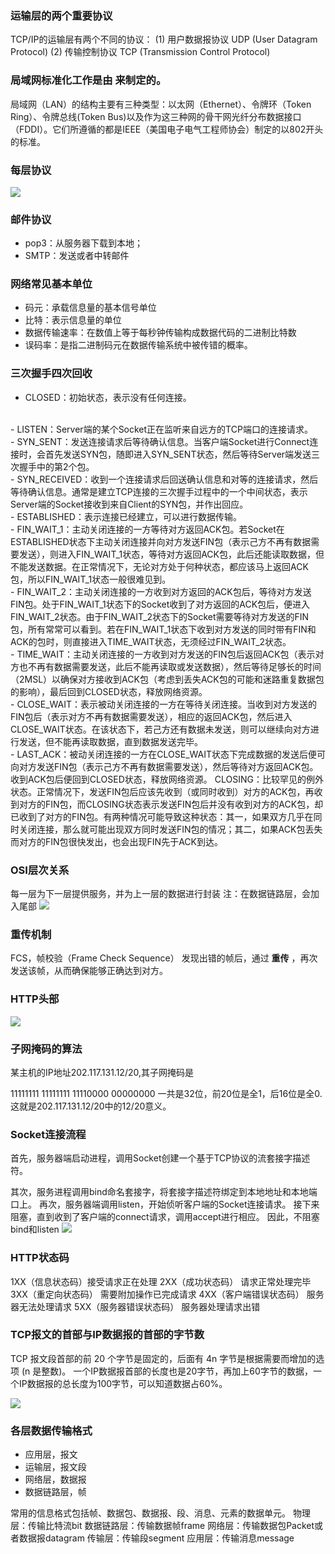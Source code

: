 
### 运输层的两个重要协议
TCP/IP的运输层有两个不同的协议：
(1) 用户数据报协议 UDP (User Datagram Protocol)
(2) 传输控制协议 TCP (Transmission Control Protocol)

### 局域网标准化工作是由 来制定的。
局域网（LAN）的结构主要有三种类型：以太网（Ethernet）、令牌环（Token Ring）、令牌总线(Token Bus)以及作为这三种网的骨干网光纤分布数据接口（FDDI）。它们所遵循的都是IEEE（美国电子电气工程师协会）制定的以802开头的标准。

### 每层协议
![](http://s3.51cto.com/wyfs02/M02/31/76/wKioL1OqcfnB7FEEAAvnF-K6h2I343.jpg)

### 邮件协议
- pop3：从服务器下载到本地；
- SMTP：发送或者中转邮件

### 网络常见基本单位
- 码元：承载信息量的基本信号单位
- 比特：表示信息量的单位
- 数据传输速率：在数值上等于每秒钟传输构成数据代码的二进制比特数
- 误码率：是指二进制码元在数据传输系统中被传错的概率。

### 三次握手四次回收
- CLOSED：初始状态，表示没有任何连接。
<br>
- LISTEN：Server端的某个Socket正在监听来自远方的TCP端口的连接请求。
<br>
- SYN_SENT：发送连接请求后等待确认信息。当客户端Socket进行Connect连接时，会首先发送SYN包，随即进入SYN_SENT状态，然后等待Server端发送三次握手中的第2个包。
<br>
- SYN_RECEIVED：收到一个连接请求后回送确认信息和对等的连接请求，然后等待确认信息。通常是建立TCP连接的三次握手过程中的一个中间状态，表示Server端的Socket接收到来自Client的SYN包，并作出回应。
<br>
- ESTABLISHED：表示连接已经建立，可以进行数据传输。
<br>
- FIN_WAIT_1：主动关闭连接的一方等待对方返回ACK包。若Socket在ESTABLISHED状态下主动关闭连接并向对方发送FIN包（表示己方不再有数据需要发送），则进入FIN_WAIT_1状态，等待对方返回ACK包，此后还能读取数据，但不能发送数据。在正常情况下，无论对方处于何种状态，都应该马上返回ACK包，所以FIN_WAIT_1状态一般很难见到。
<br>
- FIN_WAIT_2：主动关闭连接的一方收到对方返回的ACK包后，等待对方发送FIN包。处于FIN_WAIT_1状态下的Socket收到了对方返回的ACK包后，便进入FIN_WAIT_2状态。由于FIN_WAIT_2状态下的Socket需要等待对方发送的FIN包，所有常常可以看到。若在FIN_WAIT_1状态下收到对方发送的同时带有FIN和ACK的包时，则直接进入TIME_WAIT状态，无须经过FIN_WAIT_2状态。
<br>
- TIME_WAIT：主动关闭连接的一方收到对方发送的FIN包后返回ACK包（表示对方也不再有数据需要发送，此后不能再读取或发送数据），然后等待足够长的时间（2MSL）以确保对方接收到ACK包（考虑到丢失ACK包的可能和迷路重复数据包的影响），最后回到CLOSED状态，释放网络资源。
<br>
- CLOSE_WAIT：表示被动关闭连接的一方在等待关闭连接。当收到对方发送的FIN包后（表示对方不再有数据需要发送），相应的返回ACK包，然后进入CLOSE_WAIT状态。在该状态下，若己方还有数据未发送，则可以继续向对方进行发送，但不能再读取数据，直到数据发送完毕。
<br>
- LAST_ACK：被动关闭连接的一方在CLOSE_WAIT状态下完成数据的发送后便可向对方发送FIN包（表示己方不再有数据需要发送），然后等待对方返回ACK包。收到ACK包后便回到CLOSED状态，释放网络资源。
CLOSING：比较罕见的例外状态。正常情况下，发送FIN包后应该先收到（或同时收到）对方的ACK包，再收到对方的FIN包，而CLOSING状态表示发送FIN包后并没有收到对方的ACK包，却已收到了对方的FIN包。有两种情况可能导致这种状态：其一，如果双方几乎在同时关闭连接，那么就可能出现双方同时发送FIN包的情况；其二，如果ACK包丢失而对方的FIN包很快发出，也会出现FIN先于ACK到达。

### OSI层次关系
每一层为下一层提供服务，并为上一层的数据进行封装
注：在数据链路层，会加入尾部
![](https://uploadfiles.nowcoder.com/images/20190315/4139412_1552640698562_1DF25FEC7444AE44A2BDA7C6A0C32719)

### 重传机制

FCS，帧校验（Frame Check Sequence）
发现出错的帧后，通过 **重传** ，再次发送该帧，从而确保能够正确达到对方。


### HTTP头部

![](http://uploadfiles.nowcoder.com/images/20151021/141075_1445359289811_17BB9E04A264B76E04E1995B6166AD2A)

### 子网掩码的算法
某主机的IP地址202.117.131.12/20,其子网掩码是

11111111   11111111  11110000   00000000
一共是32位，前20位是全1，后16位是全0. 这就是202.117.131.12/20中的12/20意义。


### Socket连接流程

首先，服务器端启动进程，调用Socket创建一个基于TCP协议的流套接字描述符。

其次，服务进程调用bind命名套接字，将套接字描述符绑定到本地地址和本地端口上。
再次，服务器端调用listen，开始侦听客户端的Socket连接请求。
接下来阻塞，直到收到了客户端的connect请求，调用accept进行相应。
因此，不阻塞bind和listen
![](https://uploadfiles.nowcoder.com/images/20160811/825067_1470885419407_63C85D8FEA3A65F4A0888E30607C53A7)

### HTTP状态码

1XX（信息状态码）接受请求正在处理
2XX（成功状态码） 请求正常处理完毕
3XX（重定向状态码） 需要附加操作已完成请求
4XX（客户端错误状态码） 服务器无法处理请求
5XX（服务器错误状态码） 服务器处理请求出错

### TCP报文的首部与IP数据报的首部的字节数
TCP 报文段首部的前 20 个字节是固定的，后面有 4n 字节是根据需要而增加的选项 (n 是整数)。
一个IP数据报首部的长度也是20字节，再加上60字节的数据，一个IP数据报的总长度为100字节，可以知道数据占60%。

![](https://uploadfiles.nowcoder.com/images/20190812/300975041_1565609761824_BA4533C4CEF208B165BB5B7305AAE554)


### 各层数据传输格式

- 应用层，报文
- 运输层，报文段
- 网络层，数据报
- 数据链路层，帧

常用的信息格式包括帧、数据包、数据报、段、消息、元素的数据单元。
物理层：传输比特流bit
数据链路层：传输数据帧frame
网络层：传输数据包Packet或者数据报datagram
传输层：传输段segment
应用层：传输消息message

